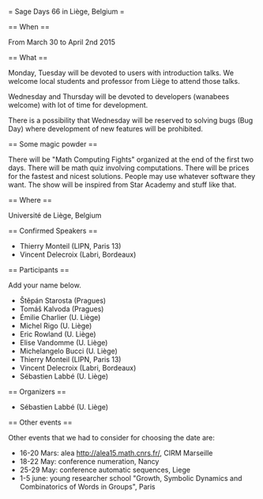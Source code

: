 = Sage Days 66 in Liège, Belgium =

== When ==

From March 30 to April 2nd 2015

== What ==

Monday, Tuesday will be devoted to users with introduction talks. We welcome local students and professor from Liège to attend those talks.

Wednesday and Thursday will be devoted to developers (wanabees welcome) with lot of time for development.

There is a possibility that Wednesday will be reserved to solving bugs (Bug Day) where development of new features will be prohibited.

== Some magic powder ==

There will be "Math Computing Fights" organized at the end of the first two days. There will be math quiz involving computations. There will be prices for the fastest and nicest solutions. People may use whatever software they want. The show will be inspired from Star Academy and stuff like that.

== Where ==

Université de Liège, Belgium

== Confirmed Speakers ==

 * Thierry Monteil (LIPN, Paris 13)
 * Vincent Delecroix (Labri, Bordeaux)

== Participants ==

Add your name below.

 * Štěpán Starosta (Pragues)
 * Tomáš Kalvoda (Pragues)
 * Émilie Charlier (U. Liège)
 * Michel Rigo (U. Liège)
 * Eric Rowland (U. Liège)
 * Elise Vandomme (U. Liège)
 * Michelangelo Bucci (U. Liège)
 * Thierry Monteil (LIPN, Paris 13)
 * Vincent Delecroix (Labri, Bordeaux)
 * Sébastien Labbé (U. Liège)

== Organizers ==

 * Sébastien Labbé (U. Liège)

== Other events ==

Other events that we had to consider for choosing the date are:

 * 16-20 Mars: alea http://alea15.math.cnrs.fr/, CIRM Marseille
 * 18-22 May: conference numeration, Nancy
 * 25-29 May: conference automatic sequences, Liege
 * 1-5 june: young researcher school "Growth, Symbolic Dynamics and Combinatorics of Words in Groups", Paris
